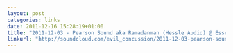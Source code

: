 ```yaml
---
layout: post
categories: links
date: 2011-12-16 15:28:19+01:00
title: "2011-12-03 - Pearson Sound aka Ramadanman (Hessle Audio) @ Essential Mix, BBC Radio 1 by Evil Concussion on SoundCloud - Create, record and share your sounds for free"
linkurl: "http://soundcloud.com/evil_concussion/2011-12-03-pearson-sound-aka"
---
```

